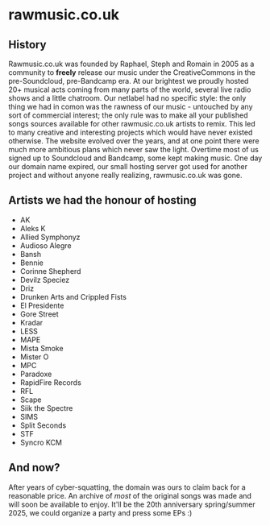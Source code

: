 # rawmusic.co.uk

## History

Rawmusic.co.uk was founded by Raphael, Steph and Romain in 2005 as a community to **freely** release our music under the CreativeCommons in the pre-Soundcloud, pre-Bandcamp era. At our brightest we proudly hosted 20+ musical acts coming from many parts of the world, several live radio shows and a little chatroom. Our netlabel had no specific style: the only thing we had in comon was the rawness of our music - untouched by any sort of commercial interest; the only rule was to make all your published songs sources available for other rawmusic.co.uk artists to remix. This led to many creative and interesting projects which would have never existed otherwise. The website evolved over the years, and at one point there were much more ambitious plans which never saw the light. Overtime most of us signed up to Soundcloud and Bandcamp, some kept making music. One day our domain name expired, our small hosting server got used for another project and without anyone really realizing, rawmusic.co.uk was gone.

## Artists we had the honour of hosting

* AK
* Aleks K
* Allied Symphonyz
* Audioso Alegre
* Bansh
* Bennie
* Corinne Shepherd
* Devilz Speciez
* Driz
* Drunken Arts and Crippled Fists
* El Presidente
* Gore Street
* Kradar
* LESS
* MAPE
* Mista Smoke
* Mister O
* MPC
* Paradoxe
* RapidFire Records
* RFL
* Scape
* Siik the Spectre
* SIMS
* Split Seconds
* STF
* Syncro KCM

## And now?

After years of cyber-squatting, the domain was ours to claim back for a reasonable price. An archive of *most* of the original songs was made and will soon be available to enjoy. It'll be the 20th anniversary spring/summer 2025, we could organize a party and press some EPs :)
